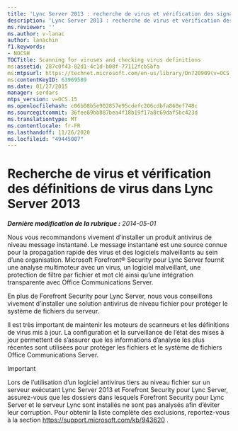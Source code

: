 ```yaml
---
title: 'Lync Server 2013 : recherche de virus et vérification des signatures de virus'
description: 'Lync Server 2013 : recherche de virus et vérification des signatures de virus.'
ms.reviewer: ''
ms.author: v-lanac
author: lanachin
f1.keywords:
- NOCSH
TOCTitle: Scanning for viruses and checking virus definitions
ms:assetid: 287c0f43-82d1-4c1d-b08f-77112fcb5bfa
ms:mtpsurl: https://technet.microsoft.com/en-us/library/Dn720909(v=OCS.15)
ms:contentKeyID: 63969589
ms.date: 01/27/2015
manager: serdars
mtps_version: v=OCS.15
ms.openlocfilehash: c06b08b5e902857e95cdefc206cdbfa860ef748c
ms.sourcegitcommit: 36fee89bb887bea4f18b19f17a8c69daf5bc423d
ms.translationtype: MT
ms.contentlocale: fr-FR
ms.lasthandoff: 11/26/2020
ms.locfileid: "49445007"
---
```

# <a name="scanning-for-viruses-and-checking-virus-definitions-in-lync-server-2013"></a>Recherche de virus et vérification des définitions de virus dans Lync Server 2013

<div data-xmlns="http://www.w3.org/1999/xhtml">

<div class="topic" data-xmlns="http://www.w3.org/1999/xhtml" data-msxsl="urn:schemas-microsoft-com:xslt" data-cs="https://msdn.microsoft.com/">

<div data-asp="https://msdn2.microsoft.com/asp">



</div>

<div id="mainSection">

<div id="mainBody">

<span> </span>

_**Dernière modification de la rubrique :** 2014-05-01_

Nous vous recommandons vivement d’installer un produit antivirus de niveau message instantané. Le message instantané est une source connue pour la propagation rapide des virus et des logiciels malveillants au sein d’une organisation. Microsoft Forefront® Security pour Lync Server fournit une analyse multimoteur avec un virus, un logiciel malveillant, une protection de filtre par fichier et mot clé ainsi qu’une intégration transparente avec Office Communications Server.

En plus de Forefront Security pour Lync Server, nous vous conseillons vivement d’installer une solution antivirus de niveau fichier pour protéger le système de fichiers du serveur.

Il est très important de maintenir les moteurs de scanneurs et les définitions de virus mis à jour. La configuration et la surveillance de l’état des mises à jour permettent de s’assurer que les informations d’analyse les plus récentes sont utilisées pour protéger les fichiers et le système de fichiers Office Communications Server.

<div>


> [!IMPORTANT]  
> Lors de l’utilisation d’un logiciel antivirus tiers au niveau fichier sur un serveur exécutant Lync Server 2013 et Forefront Security pour Lync Server, assurez-vous que les dossiers dans lesquels Forefront Security pour Lync Server et le serveur Lync sont installés ne sont pas analysés afin d’éviter leur corruption. Pour obtenir la liste complète des exclusions, reportez-vous à la section <A class=uri href="https://support.microsoft.com/kb/943620">https://support.microsoft.com/kb/943620</A> .



</div>

</div>

<span> </span>

</div>

</div>

</div>


